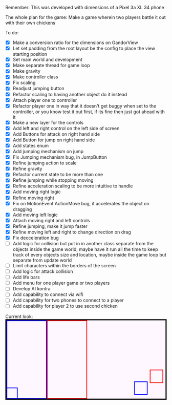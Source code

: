 Remember: This was developed with dimensions of a Pixel 3a XL 34 phone

The whole plan for the game: Make a game wherein two players battle it out with their own chickens

To do:
- [x] Make a conversion ratio for the dimensions on GandorView
- [x] Let set padding from the root layout be the config to place the view starting position
- [x] Set main world and development
- [x] Make separate thread for game loop
- [x] Make gravity
- [x] Make controller class
- [x] Fix scaling
- [x] Readjust jumping button
- [x] Refactor scaling to having another object do it instead
- [x] Attach player one to controller
- [x] Refactor player one in way that it doesn't get buggy when set to the controller, or you know test it out first, if its fine then just got ahead with it
- [x] Make a new layer for the controls
- [x] Add left and right control on the left side of screen
- [x] Add Buttons for attack on right hand side
- [x] Add Button for jump on right hand side
- [x] Add states enum
- [x] Add jumping mechanism on jump
- [x] Fix Jumping mechanism bug, in JumpButton
- [x] Refine jumping action to scale
- [x] Refine gravity
- [x] Refactor current state to be more than one
- [x] Refine jumping while stopping moving
- [x] Refine acceleration scaling to be more intuitive to handle
- [x] Add moving right logic
- [x] Refine moving right
- [x] Fix on MotionEvent.ActionMove bug, it accelerates the object on dragging
- [x] Add moving left logic
- [x] Attach moving right and left controls
- [x] Refine jumping, make it jump faster
- [x] Refine moving left and right to change direction on drag
- [x] Fix decceleration bug
- [ ] Add logic for collision but put in in another class separate from the objects inside the game world, maybe have it run all the time to keep track of every objects size and location, maybe inside the game loop but separate from update world
- [ ] Limit characters within the borders of the screen
- [ ] Add logic for attack collision
- [ ] Add life bars
- [ ] Add menu for one player game or two players
- [ ] Develop AI kontra
- [ ] Add capability to connect via wifi
- [ ] Add capability for two phones to connect to a player
- [ ] Add capability for player 2 to use second chicken

Current look:
![screen.png](screen.png)